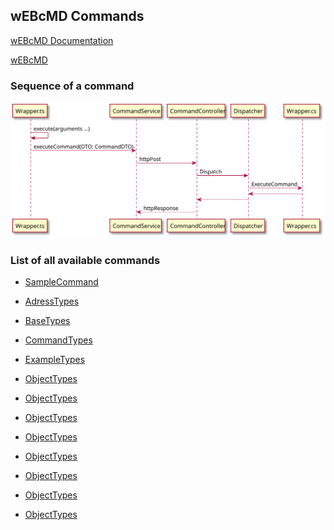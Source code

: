 ## wEBcMD Commands

[wEBcMD Documentation](../Doc/README.md)

[wEBcMD](../README.md)

### Sequence of a command

![Sequence of a command](../Doc/CommandSequence.svg)


### List of all available commands

- [SampleCommand](../Doc/SampleCommand.md)

<!-- THIS IS GENERATED CODE. DO NOT CHANGE THIS SECTION  -->

- [AdressTypes](../Doc/Types/AdressTypes.md)

- [BaseTypes](../Doc/Types/BaseTypes.md)

- [CommandTypes](../Doc/Types/CommandTypes.md)

- [ExampleTypes](../Doc/Types/ExampleTypes.md)

- [ObjectTypes](../Doc/ObjectTypes.md)

- [ObjectTypes](../Doc/ObjectTypes.md)

- [ObjectTypes](../Doc/ObjectTypes.md)

- [ObjectTypes](../Doc/ObjectTypes.md)

- [ObjectTypes](../Doc/ObjectTypes.md)

- [ObjectTypes](../Doc/ObjectTypes.md)

- [ObjectTypes](../Doc/ObjectTypes.md)

- [ObjectTypes](../Doc/ObjectTypes.md)

<!--- HERE INSERT DOCUMENT LINK --->
<!-- THIS IS GENERATED CODE. DO NOT CHANGE THIS SECTION  -->
